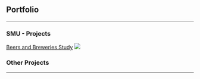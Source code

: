 ## Portfolio

---

### SMU -  Projects 

[Beers and Breweries Study](/sample_page)
<img src="images/dummy_thumbnail.jpg?raw=true"/>



### Other Projects


---
